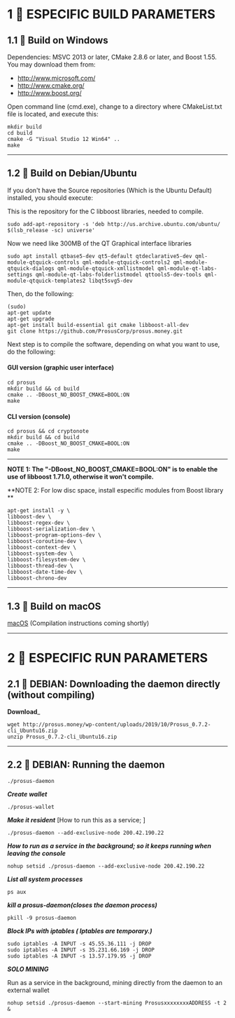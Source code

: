 
# 1 💾 ESPECIFIC BUILD PARAMETERS

## 1.1 💾 Build on Windows

Dependencies: MSVC 2013 or later, CMake 2.8.6 or later, and Boost 1.55. You may download them from:
* http://www.microsoft.com/
* http://www.cmake.org/
* http://www.boost.org/

Open command line (cmd.exe), change to a directory where CMakeList.txt file is located, and execute this:
```
mkdir build
cd build
cmake -G "Visual Studio 12 Win64" ..
make
```
----
## 1.2 💾 Build on Debian/Ubuntu

If you don't have the Source repositories (Which is the Ubuntu Default) installed, you should execute:

This is the repository for the C libboost libraries, needed to compile.

```
sudo add-apt-repository -s 'deb http://us.archive.ubuntu.com/ubuntu/ $(lsb_release -sc) universe'
```

Now we need like 300MB of the QT Graphical interface libraries

```
sudo apt install qtbase5-dev qt5-default qtdeclarative5-dev qml-module-qtquick-controls qml-module-qtquick-controls2 qml-module-qtquick-dialogs qml-module-qtquick-xmllistmodel qml-module-qt-labs-settings qml-module-qt-labs-folderlistmodel qttools5-dev-tools qml-module-qtquick-templates2 libqt5svg5-dev
```
Then, do the following:

```
(sudo)
apt-get update
apt-get upgrade
apt-get install build-essential git cmake libboost-all-dev
git clone https://github.com/ProsusCorp/prosus.money.git
```

Next step is to compile the software, depending on what you want to use, do the following:

#### GUI version (graphic user interface)
```
cd prosus
mkdir build && cd build
cmake .. -DBoost_NO_BOOST_CMAKE=BOOL:ON
make
```

#### CLI version (console)
```
cd prosus && cd cryptonote
mkdir build && cd build
cmake .. -DBoost_NO_BOOST_CMAKE=BOOL:ON
make
```
----
**NOTE 1: The "-DBoost_NO_BOOST_CMAKE=BOOL:ON" is to enable the use of libboost 1.71.0, otherwise it won't compile.**

**NOTE 2: For low disc space, install especific modules from Boost library **
```
apt-get install -y \
libboost-dev \
libboost-regex-dev \
libboost-serialization-dev \
libboost-program-options-dev \
libboost-coroutine-dev \
libboost-context-dev \
libboost-system-dev \
libboost-filesystem-dev \
libboost-thread-dev \
libboost-date-time-dev \
libboost-chrono-dev 
```

----
## 1.3 💾 Build on macOS

[macOS](http://wiki.prosus.money) (Compilation instructions coming shortly)


----
# 2 :snail: ESPECIFIC RUN PARAMETERS

## 2.1 :snail: DEBIAN: Downloading the daemon directly (without compiling)

____Download_____
```
wget http://prosus.money/wp-content/uploads/2019/10/Prosus_0.7.2-cli_Ubuntu16.zip
unzip Prosus_0.7.2-cli_Ubuntu16.zip
```

----
## 2.2 :snail: DEBIAN: Running the daemon

```
./prosus-daemon
```

___Create wallet___

```
./prosus-wallet
```


___Make it resident___
[How to run this as a service; ]

```
./prosus-daemon --add-exclusive-node 200.42.190.22
```

___How to run as a service in the background; so it keeps running when leaving the console___

```
nohup setsid ./prosus-daemon --add-exclusive-node 200.42.190.22
```

___List all system processes___

```
ps aux
```

___kill a prosus-daemon(closes the daemon process)___

```
pkill -9 prosus-daemon
```

___Block IPs with iptables ( Iptables are temporary.)___

```
sudo iptables -A INPUT -s 45.55.36.111 -j DROP
sudo iptables -A INPUT -s 35.231.66.169 -j DROP
sudo iptables -A INPUT -s 13.57.179.95 -j DROP
```
___SOLO MINING___

Run as a service in the background, mining directly from the daemon to an external wallet
```
nohup setsid ./prosus-daemon --start-mining ProsusxxxxxxxxADDRESS -t 2 &

